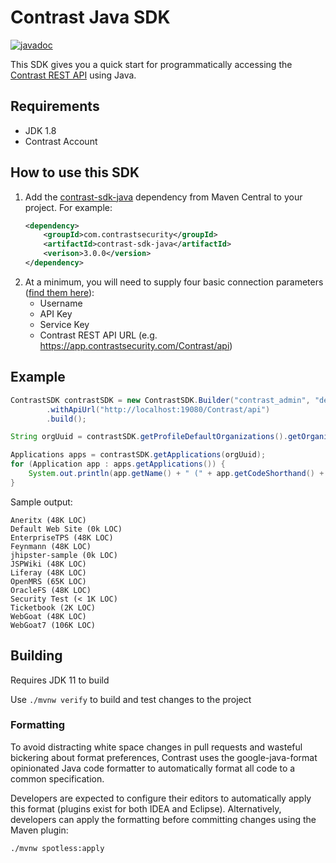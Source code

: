 # Contrast Java SDK

[![javadoc](https://javadoc.io/badge2/com.contrastsecurity/contrast-sdk-java/javadoc.svg)](https://javadoc.io/doc/com.contrastsecurity/contrast-sdk-java)


This SDK gives you a quick start for programmatically accessing the [Contrast REST API](https://api.contrastsecurity.com/) using Java.


## Requirements

* JDK 1.8
* Contrast Account


## How to use this SDK

1. Add the
   [contrast-sdk-java](https://search.maven.org/artifact/com.contrastsecurity/contrast-sdk-java)
   dependency from Maven Central to your project. For example:
    ```xml
    <dependency>
        <groupId>com.contrastsecurity</groupId>
        <artifactId>contrast-sdk-java</artifactId>
        <verison>3.0.0</version>
    </dependency>
    ```
1. At a minimum, you will need to supply four basic connection parameters ([find them here](https://docs.contrastsecurity.com/en/personal-keys.html)):
   * Username
   * API Key
   * Service Key
   * Contrast REST API URL (e.g. https://app.contrastsecurity.com/Contrast/api)


## Example

```java
ContrastSDK contrastSDK = new ContrastSDK.Builder("contrast_admin", "demo", "demo")
        .withApiUrl("http://localhost:19080/Contrast/api")
        .build();

String orgUuid = contrastSDK.getProfileDefaultOrganizations().getOrganization().getOrgUuid();

Applications apps = contrastSDK.getApplications(orgUuid);
for (Application app : apps.getApplications()) {
    System.out.println(app.getName() + " (" + app.getCodeShorthand() + " LOC)");
}
```

Sample output:
```
Aneritx (48K LOC)
Default Web Site (0k LOC)
EnterpriseTPS (48K LOC)
Feynmann (48K LOC)
jhipster-sample (0k LOC)
JSPWiki (48K LOC)
Liferay (48K LOC)
OpenMRS (65K LOC)
OracleFS (48K LOC)
Security Test (< 1K LOC)
Ticketbook (2K LOC)
WebGoat (48K LOC)
WebGoat7 (106K LOC)
```


## Building

Requires JDK 11 to build

Use `./mvnw verify` to build and test changes to the project


### Formatting

To avoid distracting white space changes in pull requests and wasteful bickering
about format preferences, Contrast uses the google-java-format opinionated Java
code formatter to automatically format all code to a common specification.

Developers are expected to configure their editors to automatically apply this
format (plugins exist for both IDEA and Eclipse). Alternatively, developers can
apply the formatting before committing changes using the Maven plugin:

```shell
./mvnw spotless:apply
```
